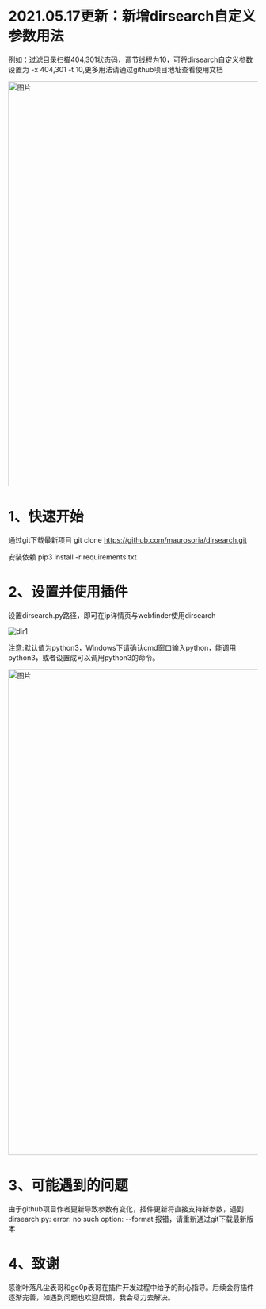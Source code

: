 # 2021.05.17更新：新增dirsearch自定义参数用法

例如：过滤目录扫描404,301状态码，调节线程为10，可将dirsearch自定义参数设置为 -x 404,301 -t 10,更多用法请通过github项目地址查看使用文档

<img width="817" alt="图片" src="https://user-images.githubusercontent.com/35289748/118425882-b33c0100-b6fc-11eb-9943-a8fc64df656a.png">

# 1、快速开始

通过git下载最新项目
git clone https://github.com/maurosoria/dirsearch.git

安装依赖
pip3 install -r requirements.txt
# 2、设置并使用插件
设置dirsearch.py路径，即可在ip详情页与webfinder使用dirsearch

![dir1](https://user-images.githubusercontent.com/35289748/116570891-2f80c700-a93d-11eb-8d0e-c7169a983a4a.gif)

注意:默认值为python3，Windows下请确认cmd窗口输入python，能调用python3，或者设置成可以调用python3的命令。

<img width="980" alt="图片" src="https://user-images.githubusercontent.com/35289748/116520801-c598fb00-a905-11eb-87a7-1caef9c1bdfa.png">

# 3、可能遇到的问题

由于github项目作者更新导致参数有变化，插件更新将直接支持新参数，遇到dirsearch.py: error: no such option: --format 报错，请重新通过git下载最新版本

# 4、致谢
感谢叶落凡尘表哥和go0p表哥在插件开发过程中给予的耐心指导。后续会将插件逐渐完善，如遇到问题也欢迎反馈，我会尽力去解决。

